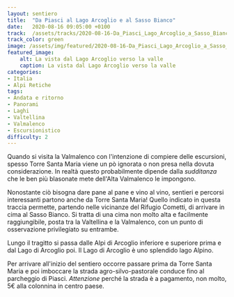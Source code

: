 ```yaml
---
layout: sentiero
title:  "Da Piasci al Lago Arcoglio e al Sasso Bianco"
date:   2020-08-16 09:05:00 +0100
track:  /assets/tracks/2020-08-16-Da_Piasci_Lago_Arcoglio_a_Sasso_Bianco.gpx
track_color: green
image: /assets/img/featured/2020-08-16-Da_Piasci_Lago_Arcoglio_a_Sasso_Bianco.jpg
featured_image:
    alt: La vista dal Lago Arcoglio verso la valle
    caption: La vista dal Lago Arcoglio verso la valle
categories:
- Italia
- Alpi Retiche
tags:
- Andata e ritorno
- Panorami
- Laghi
- Valtellina
- Valmalenco
- Escursionistico
difficulty: 2
---
```


Quando si visita la Valmalenco con l'intenzione di compiere delle escursioni, spesso Torre Santa Maria viene un pò ignorata o non presa nella dovuta considerazione. In realtà questo probabilmente dipende dalla _sudditanza_ che le ben più blasonate mete dell'Alta Valmalenco le impongono.

Nonostante ciò bisogna dare pane al pane e vino al vino, sentieri e percorsi interessanti partono anche da Torre Santa Maria! Quello indicato in questa traccia permette, partendo nelle vicinanze del Rifugio Cometti, di arrivare in cima al Sasso Bianco. Si tratta di una cima non molto alta e facilmente raggiungibile, posta tra la Valtellina e la Valmalenco, con un punto di osservazione privilegiato su entrambe.

Lungo il tragitto si passa dalle Alpi di Arcoglio inferiore e superiore prima e dal Lago di Arcoglio poi. Il Lago di Arcoglio è uno splendido lago Alpino.

Per arrivare all'inizio del sentiero occorre passare prima da Torre Santa Maria e poi imboccare la strada agro-silvo-pastorale conduce fino al parcheggio di Piasci. _Attenzione_ perché la strada è a pagamento, non molto, 5€ alla colonnina in centro paese.
